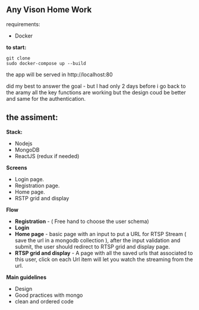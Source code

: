 ## Any Vison Home Work

requirements:
 - Docker

**to start:**
	

    git clone
    sudo docker-compose up --build

the app will be served in http://localhost:80

did my best to answer the goal - but I had only 2 days before i go back to the aramy
all the key functions are working but the design coud be better and same for the authentication.

## **the assiment:**

**Stack:**
- Nodejs
- MongoDB
- ReactJS (redux if needed)

**Screens**
- Login page.
- Registration page.
- Home page.
- RSTP grid and display

**Flow**

- **Registration** - ( Free hand to choose the user schema)
- **Login**
- **Home page** - basic page with an input to put a URL for RTSP Stream ( save the url in a
mongodb collection ), after the input validation and submit, the user should redirect
to RTSP grid and display page.
- **RTSP grid and display** - A page with all the saved urls that associated to this user,
click on each Url item will let you watch the streaming from the url.

**Main guidelines**
- Design
- Good practices with mongo
- clean and ordered code
